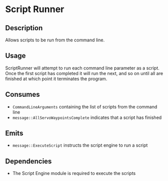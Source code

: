 # Script Runner

## Description

Allows scripts to be run from the command line.

## Usage

ScriptRunner will attempt to run each command line parameter as a script. Once
the first script has completed it will run the next, and so on until all are
finished at which point it terminates the program.

## Consumes

- `CommandLineArguments` containing the list of scripts from the command line
- `message::AllServoWaypointsComplete` indicates that a script has finished

## Emits

- `message::ExecuteScript` instructs the script engine to run a script

## Dependencies

- The Script Engine module is required to execute the scripts
